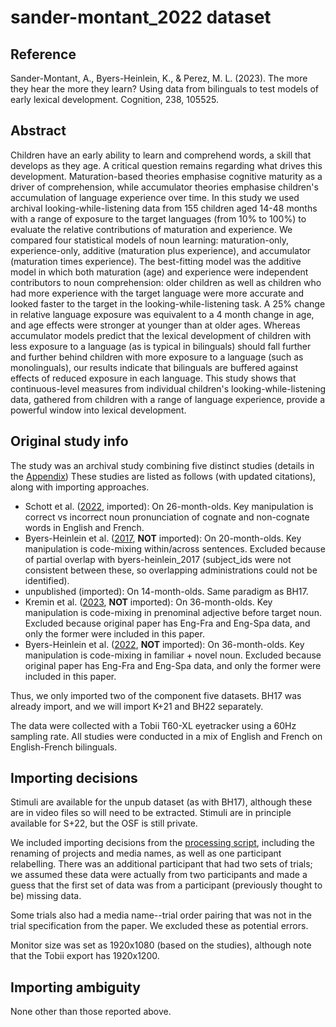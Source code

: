 # sander-montant_2022 dataset

## Reference
Sander-Montant, A., Byers-Heinlein, K., & Perez, M. L. (2023). The more they hear the more they learn? Using data from bilinguals to test models of early lexical development. Cognition, 238, 105525.

## Abstract
Children have an early ability to learn and comprehend words, a skill that develops as they age. A critical question remains regarding what drives this development. Maturation-based theories emphasise cognitive maturity as a driver of comprehension, while accumulator theories emphasise children's accumulation of language experience over time. In this study we used archival looking-while-listening data from 155 children aged 14-48 months with a range of exposure to the target languages (from 10% to 100%) to evaluate the relative contributions of maturation and experience. We compared four statistical models of noun learning: maturation-only, experience-only, additive (maturation plus experience), and accumulator (maturation times experience). The best-fitting model was the additive model in which both maturation (age) and experience were independent contributors to noun comprehension: older children as well as children who had more experience with the target language were more accurate and looked faster to the target in the looking-while-listening task. A 25% change in relative language exposure was equivalent to a 4 month change in age, and age effects were stronger at younger than at older ages. Whereas accumulator models predict that the lexical development of children with less exposure to a language (as is typical in bilinguals) should fall further and further behind children with more exposure to a language (such as monolinguals), our results indicate that bilinguals are buffered against effects of reduced exposure in each language. This study shows that continuous-level measures from individual children's looking-while-listening data, gathered from children with a range of language experience, provide a powerful window into lexical development.

## Original study info
The study was an archival study combining five distinct studies (details in the [Appendix](https://osf.io/b4ja5))
These studies are listed as follows (with updated citations), along with importing approaches.

- Schott et al. ([2022](https://osf.io/preprints/osf/hgdvq), imported): On 26-month-olds. Key manipulation is correct vs incorrect noun pronunciation of cognate and non-cognate words in English and French.
- Byers-Heinlein et al. ([2017](https://doi.org/10.1073/pnas.1703220114), **NOT** imported): On 20-month-olds. Key manipulation is code-mixing within/across sentences. Excluded because of partial overlap with byers-heinlein_2017 (subject_ids were not consistent between these, so overlapping administrations could not be identified).
- unpublished (imported): On 14-month-olds. Same paradigm as BH17. 
- Kremin et al. ([2023](https://doi.org/10.34842/zyvj-cv60), **NOT** imported): On 36-month-olds. Key manipulation is code-mixing in prenominal adjective before target noun. Excluded because original paper has Eng-Fra and Eng-Spa data, and only the former were included in this paper.
- Byers-Heinlein et al. ([2022](https://osf.io/preprints/psyarxiv/298cz), **NOT** imported): On 36-month-olds. Key manipulation is code-mixing in familiar + novel noun. Excluded because original paper has Eng-Fra and Eng-Spa data, and only the former were included in this paper.

Thus, we only imported two of the component five datasets. 
BH17 was already import, and we will import K+21 and BH22 separately.

The data were collected with a Tobii T60-XL eyetracker using a 60Hz sampling rate.
All studies were conducted in a mix of English and French on English-French bilinguals.

## Importing decisions
Stimuli are available for the unpub dataset (as with BH17), although these are in video files so will need to be extracted.
Stimuli are in principle available for S+22, but the OSF is still private.

We included importing decisions from the [processing script](https://osf.io/2ysab), including the renaming of projects and media names, as well as one participant relabelling.
There was an additional participant that had two sets of trials; we assumed these data were actually from two participants and made a guess that the first set of data was from a participant (previously thought to be) missing data.

Some trials also had a media name--trial order pairing that was not in the trial specification from the paper. 
We excluded these as potential errors.

Monitor size was set as 1920x1080 (based on the studies), although note that the Tobii export has 1920x1200.

## Importing ambiguity
None other than those reported above.
